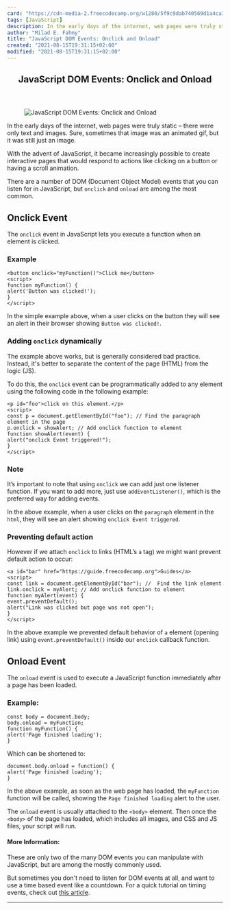 ```yaml
---
card: "https://cdn-media-2.freecodecamp.org/w1280/5f9c9dab740569d1a4ca38fa.jpg"
tags: [JavaScript]
description: In the early days of the internet, web pages were truly stati
author: "Milad E. Fahmy"
title: "JavaScript DOM Events: Onclick and Onload"
created: "2021-08-15T19:31:15+02:00"
modified: "2021-08-15T19:31:15+02:00"
---
```

<div class="site-wrapper">
<main id="site-main" class="site-main outer">
<div class="inner">
<article class="post-full post tag-javascript tag-dom ">
<header class="post-full-header">
<h1 class="post-full-title">JavaScript DOM Events: Onclick and Onload</h1>
</header>
<figure class="post-full-image">
<picture>
<source media="(max-width: 700px)" sizes="1px" srcset="data:image/gif;base64,R0lGODlhAQABAIAAAAAAAP///yH5BAEAAAAALAAAAAABAAEAAAIBRAA7 1w">
<source media="(min-width: 701px)" sizes="(max-width: 800px) 400px,
(max-width: 1170px) 700px,
1400px" srcset="https://cdn-media-2.freecodecamp.org/w1280/5f9c9dab740569d1a4ca38fa.jpg 300w,
https://cdn-media-2.freecodecamp.org/w1280/5f9c9dab740569d1a4ca38fa.jpg 600w,
https://cdn-media-2.freecodecamp.org/w1280/5f9c9dab740569d1a4ca38fa.jpg 1000w,
https://cdn-media-2.freecodecamp.org/w1280/5f9c9dab740569d1a4ca38fa.jpg 2000w">
<img onerror="this.style.display='none'" src="https://cdn-media-2.freecodecamp.org/w1280/5f9c9dab740569d1a4ca38fa.jpg" alt="JavaScript DOM Events: Onclick and Onload">
</picture>
</figure>
<section class="post-full-content">
<div class="post-content medium-migrated-article">
<p>In the early days of the internet, web pages were truly static – there were only text and images. Sure, sometimes that image was an animated gif, but it was still just an image.</p>
<p>With the advent of JavaScript, it became increasingly possible to create interactive pages that would respond to actions like clicking on a button or having a scroll animation.</p>
<p>There are a number of DOM (Document Object Model) events that you can listen for in JavaScript, but <code>onclick</code> and <code>onload</code> are among the most common.</p>
<h2 id="onclick-event"><strong>Onclick Event</strong></h2>
<p>The <code>onclick</code> event in JavaScript lets you execute a function when an element is clicked.</p>
<h3 id="example"><strong>Example</strong></h3><pre><code class="language-javascript">&lt;button onclick="myFunction()"&gt;Click me&lt;/button&gt;
&lt;script&gt;
function myFunction() {
alert('Button was clicked!');
}
&lt;/script&gt;</code></pre>
<p>In the simple example above, when a user clicks on the button they will see an alert in their browser showing <code>Button was clicked!</code>.</p>
<h3 id="adding-onclick-dynamically"><strong>Adding <code>onclick</code> dynamically</strong></h3>
<p>The example above works, but is generally considered bad practice. Instead, it's better to separate the content of the page (HTML) from the logic (JS). </p>
<p>To do this, the <code>onclick</code> event can be programmatically added to any element using the following code in the following example:</p><pre><code class="language-javascript">&lt;p id="foo"&gt;click on this element.&lt;/p&gt;
&lt;script&gt;
const p = document.getElementById("foo"); // Find the paragraph element in the page
p.onclick = showAlert; // Add onclick function to element
function showAlert(event) {
alert("onclick Event triggered!");
}
&lt;/script&gt;</code></pre>
<h3 id="note"><strong>Note</strong></h3>
<p>It’s important to note that using <code>onclick</code> we can add just one listener function. If you want to add more, just use <code>addEventListener()</code>, which is the preferred way for adding events.</p>
<p>In the above example, when a user clicks on the <code>paragraph</code> element in the <code>html</code>, they will see an alert showing <code>onclick Event triggered</code>.</p>
<h3 id="preventing-default-action"><strong>Preventing default action</strong></h3>
<p>However if we attach <code>onclick</code> to links (HTML’s <code>a</code> tag) we might want prevent default action to occur:</p><pre><code class="language-javascript">&lt;a id="bar" href="https://guide.freecodecamp.org"&gt;Guides&lt;/a&gt;
&lt;script&gt;
const link = document.getElementById("bar"); //  Find the link element
link.onclick = myAlert; // Add onclick function to element
function myAlert(event) {
event.preventDefault();
alert("Link was clicked but page was not open");
}
&lt;/script&gt;</code></pre>
<p>In the above example we prevented default behavior of <code>a</code> element (opening link) using <code>event.preventDefault()</code> inside our <code>onclick</code> callback function.</p>
<h2 id="onload-event"><strong>Onload Event</strong></h2>
<p>The <code>onload</code> event is used to execute a JavaScript function immediately after a page has been loaded.</p>
<h3 id="example-"><strong>Example:</strong></h3><pre><code class="language-javascript">const body = document.body;
body.onload = myFunction;
function myFunction() {
alert('Page finished loading');
}
</code></pre>
<p>Which can be shortened to:</p><pre><code class="language-js">document.body.onload = function() {
alert('Page finished loading');
}
</code></pre>
<p>In the above example, as soon as the web page has loaded, the <code>myFunction</code> function will be called, showing the <code>Page finished loading</code> alert to the user.</p>
<p>The <code>onload</code> event is usually attached to the <code>&lt;body&gt;</code> element. Then once the <code>&lt;body&gt;</code> of the page has loaded, which includes all images, and CSS and JS files, your script will run.</p>
<h4 id="more-information-"><strong>More Information:</strong></h4>
<p>These are only two of the many DOM events you can manipulate with JavaScript, but are among the mostly commonly used.</p>
<p>But sometimes you don't need to listen for DOM events at all, and want to use a time based event like a countdown. For a quick tutorial on timing events, check out <a href="/news/javascript-timing-events-settimeout-and-setinterval">this article</a>.</p>
</div>
<hr>
</section>
</article>
</div>
</main>
</div>
<!-- Google Tag Manager (noscript) -->
<!-- End Google Tag Manager (noscript) -->
